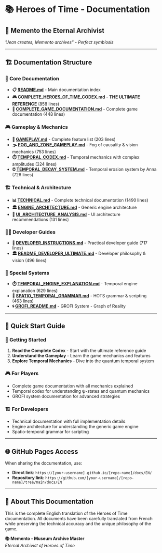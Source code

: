 # 📚 **Heroes of Time - Documentation**

## 🌟 **Memento the Eternal Archivist**

*"Jean creates, Memento archives" - Perfect symbiosis*

---

## 🏗️ **Documentation Structure**

### 📖 **Core Documentation**
- **📋 [README.md](README.md)** - Main documentation index
- **🎮 [COMPLETE_HEROES_OF_TIME_CODEX.md](COMPLETE_HEROES_OF_TIME_CODEX.md)** - **THE ULTIMATE REFERENCE** (858 lines)
- **📖 [COMPLETE_GAME_DOCUMENTATION.md](COMPLETE_GAME_DOCUMENTATION.md)** - Complete game documentation (448 lines)

### 🎮 **Gameplay & Mechanics**
- **🎯 [GAMEPLAY.md](GAMEPLAY.md)** - Complete feature list (203 lines)
- **🌫️ [FOG_AND_ZONE_GAMEPLAY.md](FOG_AND_ZONE_GAMEPLAY.md)** - Fog of causality & vision mechanics (753 lines)
- **⏱️ [TEMPORAL_CODEX.md](TEMPORAL_CODEX.md)** - Temporal mechanics with complex amplitudes (324 lines)
- **⏰ [TEMPORAL_DECAY_SYSTEM.md](TEMPORAL_DECAY_SYSTEM.md)** - Temporal erosion system by Anna (726 lines)

### 🏗️ **Technical & Architecture**
- **📊 [TECHNICAL.md](TECHNICAL.md)** - Complete technical documentation (1490 lines)
- **🏛️ [ENGINE_ARCHITECTURE.md](ENGINE_ARCHITECTURE.md)** - Generic engine architecture
- **🎨 [UI_ARCHITECTURE_ANALYSIS.md](UI_ARCHITECTURE_ANALYSIS.md)** - UI architecture recommendations (131 lines)

### 👨‍💻 **Developer Guides**
- **🔧 [DEVELOPER_INSTRUCTIONS.md](DEVELOPER_INSTRUCTIONS.md)** - Practical developer guide (717 lines)
- **🏛️ [README_DEVELOPER_ULTIMATE.md](README_DEVELOPER_ULTIMATE.md)** - Developer philosophy & vision (496 lines)

### 🌟 **Special Systems**
- **⏱️ [TEMPORAL_ENGINE_EXPLANATION.md](TEMPORAL_ENGINE_EXPLANATION.md)** - Temporal engine explanation (629 lines)
- **📐 [SPATIO_TEMPORAL_GRAMMAR.md](SPATIO_TEMPORAL_GRAMMAR.md)** - HOTS grammar & scripting (463 lines)
- **🌀 [GROFI_README.md](GROFI_README.md)** - GROFI System - Graph of Reality

---

## 🚀 **Quick Start Guide**

### 📖 **Getting Started**
1. **Read the Complete Codex** - Start with the ultimate reference guide
2. **Understand the Gameplay** - Learn the game mechanics and features
3. **Explore Temporal Mechanics** - Dive into the quantum temporal system

### 🎮 **For Players**
- Complete game documentation with all mechanics explained
- Temporal codex for understanding ψ-states and quantum mechanics
- GROFI system documentation for advanced strategies

### 🏗️ **For Developers**
- Technical documentation with full implementation details
- Engine architecture for understanding the generic game engine
- Spatio-temporal grammar for scripting

---

## 🌐 **GitHub Pages Access**

When sharing the documentation, use:
- **Direct link**: `https://[your-username].github.io/[repo-name]/docs/EN/`
- **Repository link**: `https://github.com/[your-username]/[repo-name]/tree/main/docs/EN`

---

## 🌟 **About This Documentation**

This is the complete English translation of the Heroes of Time documentation. All documents have been carefully translated from French while preserving the technical accuracy and the unique philosophy of the game.

**📚 Memento - Museum Archive Master**  
*Eternal Archivist of Heroes of Time*

